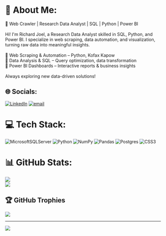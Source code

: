 # 💫 About Me:
🚀 Web Crawler | Research Data Analyst | SQL | Python | Power BI<br><br>Hi! I'm Richard Joel, a Research Data Analyst skilled in SQL, Python, and Power BI. I specialize in web scraping, data automation, and visualization, turning raw data into meaningful insights.<br><br>🔹 Web Scraping & Automation – Python, Kofax Kapow<br>🔹 Data Analysis & SQL – Query optimization, data transformation<br>🔹 Power BI Dashboards – Interactive reports & business insights<br><br>Always exploring new data-driven solutions!


## 🌐 Socials:
[![LinkedIn](https://img.shields.io/badge/LinkedIn-%230077B5.svg?logo=linkedin&logoColor=white)](https://linkedin.com/in/https://www.linkedin.com/in/richardjoeld/) [![email](https://img.shields.io/badge/Email-D14836?logo=gmail&logoColor=white)](mailto:richardjoel5678@gmail.com) 

# 💻 Tech Stack:
![MicrosoftSQLServer](https://img.shields.io/badge/Microsoft%20SQL%20Server-CC2927?style=for-the-badge&logo=microsoft%20sql%20server&logoColor=white) ![Python](https://img.shields.io/badge/python-3670A0?style=for-the-badge&logo=python&logoColor=ffdd54) ![NumPy](https://img.shields.io/badge/numpy-%23013243.svg?style=for-the-badge&logo=numpy&logoColor=white) ![Pandas](https://img.shields.io/badge/pandas-%23150458.svg?style=for-the-badge&logo=pandas&logoColor=white) ![Postgres](https://img.shields.io/badge/postgres-%23316192.svg?style=for-the-badge&logo=postgresql&logoColor=white) ![CSS3](https://img.shields.io/badge/css3-%231572B6.svg?style=for-the-badge&logo=css3&logoColor=white)
# 📊 GitHub Stats:
![](https://github-readme-stats.vercel.app/api?username=RichardJoel7&theme=dark&hide_border=false&include_all_commits=false&count_private=false)<br/>
![](https://github-readme-streak-stats.herokuapp.com/?user=RichardJoel7&theme=dark&hide_border=false)<br/>


## 🏆 GitHub Trophies
![](https://github-profile-trophy.vercel.app/?username=RichardJoel7&theme=radical&no-frame=false&no-bg=false&margin-w=4)

---
[![](https://visitcount.itsvg.in/api?id=RichardJoel7&icon=0&color=0)](https://visitcount.itsvg.in)

<!-- Proudly created with GPRM ( https://gprm.itsvg.in ) -->

